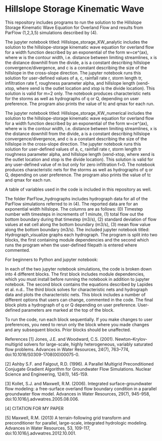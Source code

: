 # Hillslope Storage Kinematic Wave
This repository includes programs to run the solution to the Hillslope Storage Kinematic Wave Equation for Overland Flow and results from ParFlow (1,2,3,5) simulations described by (4). 

The jupyter notebook titled: Hillslope_storage_KW_analytic includes the solution to the hillslope-storage kinematic wave equation for overland flow for a width function described by an exponential of the form w=ce^(ax), where w is the contour width, i.e. distance between limiting streamlines, x is the distance downhill from the divide, a is a constant describing hillslope convergence/divergence, and c is a constant describing the size of the hillslope in the cross-slope direction. The jupyter notebook runs this solution for user-defined values of a, c, rainfall rate r, storm length tr, infiltration rate f, roughness parameter alpha, and hillslope length (xend-xtop, where xend is the outlet location and xtop is the divide location). This solution is valid for m=2 only. The notebook produces characteristic nets for the storms as well as hydrographs of q or Q, depending on user preference. The program also prints the value of tc and qmax for each run.

The jupyter notebook titled: Hillslope_storage_KW_numerical includes the solution to the hillslope-storage kinematic wave equation for overland flow for a width function described by an exponential of the form w=ce^(ax), where w is the contour width, i.e. distance between limiting streamlines, x is the distance downhill from the divide, a is a constant describing hillslope convergence/divergence, and c is a constant describing the size of the hillslope in the cross-slope direction. The jupyter notebook runs this solution for user-defined values of a, c, rainfall rate r, storm length tr roughness parameter alpha, and hillslope length (xend-xtop, where xend is the outlet location and xtop is the divide location). This solution is valid for any user-defined value of m but only for zero infiltration f=0. The notebook produces characteristic nets for the storms as well as hydrographs of q or Q, depending on user preference. The program also prints the value of tc and qmax for each run.

A table of variables used in the code is included in this repository as well.

The folder ParFlow_hydrographs includes hydrograph data for all of the ParFlow simulations referred to in (4). The reported data are for an exponential width hillslope. The columns are as follows: (0) Timestep number with timesteps in increments of 1 minute, (1) total flow out the bottom boundary during that timestep (m3/s), (2) standard deviation of flow values at eat cell along the bottom boundary (m3/s), (3) mean flow value along the bottom boundary (m3/s). The included jupyter notebook titled: Hydrograph_visualize graphs each hydrograph. The program is split into two blocks, the first containing module dependencies and the second which runs the program when the user-defined filepath is entered where commented.

For beginners to Python and jupyter notebook:

In each of the two jupyter notebook simulations, the code is broken down into 4 different blocks. The first block includes module dependencies, which you must install before running the notebook in addition to jupyter notebook. The second block contains the equations described by Lapides et al. n.d.. The third block solves for characteristic nets and hydrograph data and plots the characteristic nets. This block includes a number of different options that users can change, commented in the code. The final block plots a hydrograph of q or Q depending on user preference. User-defined parameters are marked at the top of the block. 

To run the code, run each block sequentially. If you make changes to user preferences, you need to rerun only the block where you made changes and any subsequent blocks. Prior blocks should be unaffected.




References
[1] Jones, J.E. and Woodward, C.S. (2001). Newton–Krylov-multigrid solvers for large-scale, highly heterogeneous, variably saturated flow problems. Advances in Water Resources, 24(7), 763–774, doi:10.1016/S0309-1708(00)00075-0.

[2] Ashby S.F. and Falgout, R.D. (1996). A Parallel Multigrid Preconditioned Conjugate Gradient Algorithm for Groundwater Flow Simulations. Nuclear Science and Engineering, 124(1), 145-159.

[3] Kollet, S.J. and Maxwell, R.M. (2006). Integrated surface-groundwater flow modeling: a free-surface overland flow boundary condition in a parallel groundwater flow model. Advances in Water Resources, 29(7), 945-958, doi:10.1016/j.advwatres.2005.08.006.

[4] CITATION FOR MY PAPER

[5] Maxwell, R.M. (2013) A terrain-following grid transform and preconditioner for parallel, large-scale, integrated hydrologic modeling. Advances in Water Resources, 53, 109-117, doi:10.1016/j.advwatres.2012.10.001.


